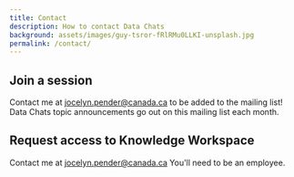 ```yaml
---
title: Contact
description: How to contact Data Chats
background: assets/images/guy-tsror-fRlRMu0LLKI-unsplash.jpg
permalink: /contact/
---
```



## Join a session

Contact me at jocelyn.pender@canada.ca to be added to the mailing list! Data Chats topic announcements go out on this mailing list each month.

## Request access to Knowledge Workspace

Contact me at jocelyn.pender@canada.ca
You'll need to be an employee.